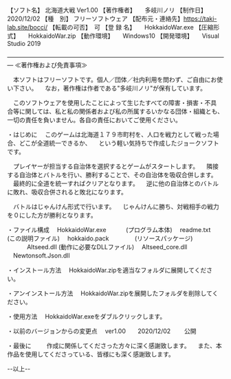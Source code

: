 【ソフト名】	北海道大戦 Ver1.00
【著作権者】　　多岐川ノリ
【制作日】　　　2020/12/02
【種　別】	フリーソフトウェア
【配布元・連絡先】https://taki-lab.site/bocci/
【転載の可否】　可
【登 録 名】　　HokkaidoWar.exe
【圧縮形式】　　HokkaidoWar.zip
【動作環境】　　Windows10
【開発環境】　　Visual Studio 2019

―――――――――――――――――――――――――――――――――――――
≪著作権および免責事項≫

　本ソフトはフリーソフトです。個人／団体／社内利用を問わず、ご自由にお使い下さい。
　なお，著作権は作者である"多岐川ノリ"が保有しています。

　このソフトウェアを使用したことによって生じたすべての障害・損害・不具
合等に関しては、私と私の関係者および私の所属するいかなる団体・組織とも、
一切の責任を負いません。各自の責任においてご使用ください。

・はじめに
　このゲームは北海道１７９市町村を、人口を戦力として戦った場合、どこが全道統一できるか、
　という軽い気持ちで作成したジョークソフトです。

　プレイヤーが担当する自治体を選択するとゲームがスタートします。
　隣接する自治体とバトルを行い、勝利することで、その自治体を吸収合併します。
　最終的に全道を統一すればクリアとなります。
　逆に他の自治体とのバトルに敗れ、吸収合併されると敗北になります。

　バトルはじゃんけん形式で行います。
　じゃんけんに勝ち、対戦相手の戦力を０にした方が勝利となります。

・ファイル構成
　HokkaidoWar.exe 　　　(プログラム本体)
　readme.txt　　　　　　(この説明ファイル)
　hokkaido.pack　　　　 (リソースパッケージ)
　　
　Altseed.dll           (動作に必要なDLLファイル)
　Altseed_core.dll
　Newtonsoft.Json.dll

・インストール方法
　HokkaidoWar.zipを適当なフォルダに展開してください。

・アンインストール方法
　HokkaidoWar.zipを展開したフォルダを削除してください。

・使用方法
　HokkaidoWar.exeをダブルクリックします。

・以前のバージョンからの変更点
　ver1.00　　2020/12/02
　　公開

・最後に
　
　作成に関係してくださった方々に深く感謝致します。
　また、本作品を使用してくださっている、皆様にも深く感謝致します。



--以上--

